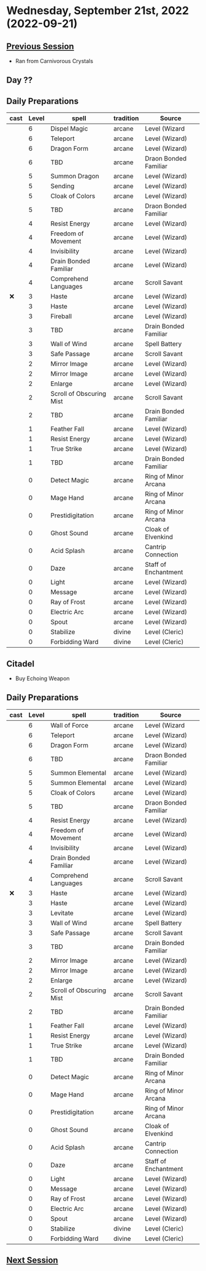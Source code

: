 # Wednesday, September 21st, 2022 (2022-09-21)

## [Previous Session](./2022-09-14.md)

- Ran from Carnivorous Crystals

## Day ??

## Daily Preparations

| cast |  Level | spell                         | tradition | Source                |
| ---- | --- | -------------------------------- | --------- | --------------------- |
|      | 6   | Dispel Magic                     | arcane    | Level (Wizard        |
|      | 6   | Teleport                         | arcane    | Level (Wizard)        |
|      | 6   | Dragon Form                      | arcane    | Level (Wizard)        |
|      | 6   | TBD                              | arcane    | Draon Bonded Familiar |
|      | 5   | Summon Dragon                    | arcane    | Level (Wizard)        |
|      | 5   | Sending                          | arcane    | Level (Wizard)        |
|      | 5   | Cloak of Colors                  | arcane    | Level (Wizard)        |
|      | 5   | TBD                              | arcane    | Draon Bonded Familiar |
|      | 4   | Resist Energy                    | arcane    | Level (Wizard)        |
|      | 4   | Freedom of Movement              | arcane    | Level (Wizard)        |
|      | 4   | Invisibility                     | arcane    | Level (Wizard)        |
|      | 4   | Drain Bonded Familiar            | arcane    | Level (Wizard)        |
|      | 4   | Comprehend Languages             | arcane    | Scroll Savant         |
| :x:  | 3   | Haste                            | arcane    | Level (Wizard)        |
|      | 3   | Haste                            | arcane    | Level (Wizard)        |
|      | 3   | Fireball                         | arcane    | Level (Wizard)        |
|      | 3   | TBD                              | arcane    | Drain Bonded Familiar |
|      | 3   | Wall of Wind                     | arcane    | Spell Battery         |
|      | 3   | Safe Passage                     | arcane    | Scroll Savant         |
|      | 2   | Mirror Image                     | arcane    | Level (Wizard)        |
|      | 2   | Mirror Image                     | arcane    | Level (Wizard)        |
|      | 2   | Enlarge                          | arcane    | Level (Wizard)        |
|      | 2   | Scroll of Obscuring Mist         | arcane    | Scroll Savant         |
|      | 2   | TBD                              | arcane    | Drain Bonded Familiar |
|      | 1   | Feather Fall                     | arcane    | Level (Wizard)        |
|      | 1   | Resist Energy                    | arcane    | Level (Wizard)        |
|      | 1   | True Strike                      | arcane    | Level (Wizard)        |
|      | 1   | TBD                              | arcane    | Drain Bonded Familiar |
|      | 0   | Detect Magic                     | arcane    | Ring of Minor Arcana  |
|      | 0   | Mage Hand                        | arcane    | Ring of Minor Arcana  |
|      | 0   | Prestidigitation                 | arcane    | Ring of Minor Arcana  |
|      | 0   | Ghost Sound                      | arcane    | Cloak of Elvenkind    |
|      | 0   | Acid Splash                      | arcane    | Cantrip Connection    |
|      | 0   | Daze                             | arcane    | Staff of Enchantment  |
|      | 0   | Light                            | arcane    | Level (Wizard)        |
|      | 0   | Message                          | arcane    | Level (Wizard)        |
|      | 0   | Ray of Frost                     | arcane    | Level (Wizard)        |
|      | 0   | Electric Arc                     | arcane    | Level (Wizard)        |
|      | 0   | Spout                            | arcane    | Level (Wizard)        |
|      | 0   | Stabilize                        | divine    | Level (Cleric)        |
|      | 0   | Forbidding Ward                  | divine    | Level (Cleric)        |

## Citadel

- Buy Echoing Weapon

## Daily Preparations

| cast |  Level | spell                         | tradition | Source                |
| ---- | --- | -------------------------------- | --------- | --------------------- |
|      | 6   | Wall of Force                    | arcane    | Level (Wizard        |
|      | 6   | Teleport                         | arcane    | Level (Wizard)        |
|      | 6   | Dragon Form                      | arcane    | Level (Wizard)        |
|      | 6   | TBD                              | arcane    | Draon Bonded Familiar |
|      | 5   | Summon Elemental                 | arcane    | Level (Wizard)        |
|      | 5   | Summon Elemental                 | arcane    | Level (Wizard)        |
|      | 5   | Cloak of Colors                  | arcane    | Level (Wizard)        |
|      | 5   | TBD                              | arcane    | Draon Bonded Familiar |
|      | 4   | Resist Energy                    | arcane    | Level (Wizard)        |
|      | 4   | Freedom of Movement              | arcane    | Level (Wizard)        |
|      | 4   | Invisibility                     | arcane    | Level (Wizard)        |
|      | 4   | Drain Bonded Familiar            | arcane    | Level (Wizard)        |
|      | 4   | Comprehend Languages             | arcane    | Scroll Savant         |
| :x:  | 3   | Haste                            | arcane    | Level (Wizard)        |
|      | 3   | Haste                            | arcane    | Level (Wizard)        |
|      | 3   | Levitate                         | arcane    | Level (Wizard)        |
|      | 3   | Wall of Wind                     | arcane    | Spell Battery         |
|      | 3   | Safe Passage                     | arcane    | Scroll Savant         |
|      | 3   | TBD                              | arcane    | Drain Bonded Familiar |
|      | 2   | Mirror Image                     | arcane    | Level (Wizard)        |
|      | 2   | Mirror Image                     | arcane    | Level (Wizard)        |
|      | 2   | Enlarge                          | arcane    | Level (Wizard)        |
|      | 2   | Scroll of Obscuring Mist         | arcane    | Scroll Savant         |
|      | 2   | TBD                              | arcane    | Drain Bonded Familiar |
|      | 1   | Feather Fall                     | arcane    | Level (Wizard)        |
|      | 1   | Resist Energy                    | arcane    | Level (Wizard)        |
|      | 1   | True Strike                      | arcane    | Level (Wizard)        |
|      | 1   | TBD                              | arcane    | Drain Bonded Familiar |
|      | 0   | Detect Magic                     | arcane    | Ring of Minor Arcana  |
|      | 0   | Mage Hand                        | arcane    | Ring of Minor Arcana  |
|      | 0   | Prestidigitation                 | arcane    | Ring of Minor Arcana  |
|      | 0   | Ghost Sound                      | arcane    | Cloak of Elvenkind    |
|      | 0   | Acid Splash                      | arcane    | Cantrip Connection    |
|      | 0   | Daze                             | arcane    | Staff of Enchantment  |
|      | 0   | Light                            | arcane    | Level (Wizard)        |
|      | 0   | Message                          | arcane    | Level (Wizard)        |
|      | 0   | Ray of Frost                     | arcane    | Level (Wizard)        |
|      | 0   | Electric Arc                     | arcane    | Level (Wizard)        |
|      | 0   | Spout                            | arcane    | Level (Wizard)        |
|      | 0   | Stabilize                        | divine    | Level (Cleric)        |
|      | 0   | Forbidding Ward                  | divine    | Level (Cleric)        |

## [Next Session](./2022-XX-XX.md)
